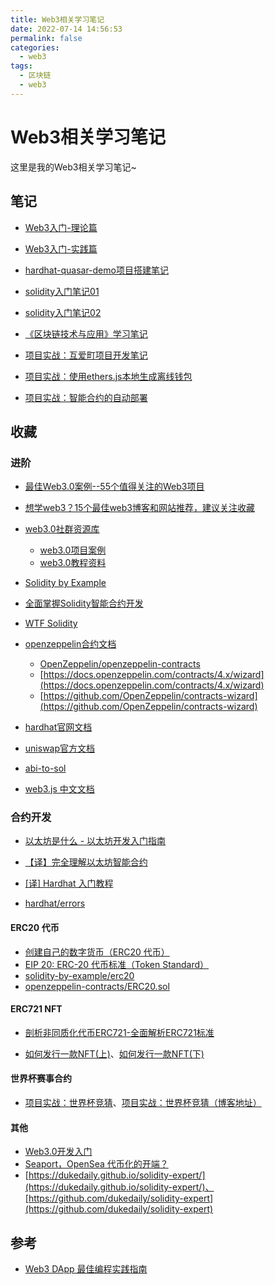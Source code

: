 ```yaml
---
title: Web3相关学习笔记
date: 2022-07-14 14:56:53
permalink: false
categories:
  - web3
tags:
  - 区块链
  - web3
---
```



# Web3相关学习笔记

这里是我的Web3相关学习笔记~


## 笔记

- [Web3入门-理论篇](./note01.html)
- [Web3入门-实践篇](./note02.html)
- [hardhat-quasar-demo项目搭建笔记](./hardhat-quasar-demo.html)

- [solidity入门笔记01](./solidity-learn01.html)
- [solidity入门笔记02](./solidity-learn02.html)

- [《区块链技术与应用》学习笔记](./blockchain.html)

- [项目实战：互爱町项目开发笔记](./office-blockmain-web3.html)

- [项目实战：使用ethers.js本地生成离线钱包](./ether-wallet.html)

- [项目实战：智能合约的自动部署](./contract-deploy.html)




## 收藏


### 进阶

- [最佳Web3.0案例--55个值得关注的Web3项目](https://learnblockchain.cn/article/4468)
- [想学web3？15个最佳web3博客和网站推荐，建议关注收藏](https://learnblockchain.cn/article/4215)

- [web3.0社群资源库](https://voqrebf2z9.feishu.cn/wiki/wikcn3SMMugV7BUePox4B8T4C9b)
    - [web3.0项目案例](https://voqrebf2z9.feishu.cn/wiki/wikcnDqCP8L6W4ZAyFWHeNFFEFf)
    - [web3.0教程资料](https://voqrebf2z9.feishu.cn/wiki/wikcn2C8IUoGCjax2Ar3cnM6Kre)

- [Solidity by Example](https://solidity-by-example.org/)
- [全面掌握Solidity智能合约开发](https://learnblockchain.cn/column/1)
- [WTF Solidity](https://wtf.academy/solidity-start)
- [openzeppelin合约文档](https://docs.openzeppelin.com/contracts)
    - [OpenZeppelin/openzeppelin-contracts](https://github.com/OpenZeppelin/openzeppelin-contracts/tree/master/contracts)
    - [https://docs.openzeppelin.com/contracts/4.x/wizard](https://docs.openzeppelin.com/contracts/4.x/wizard)
    - [https://github.com/OpenZeppelin/contracts-wizard](https://github.com/OpenZeppelin/contracts-wizard)
- [hardhat官网文档](https://hardhat.org/hardhat-runner/docs/getting-started)
- [uniswap官方文档](https://docs.uniswap.org/sdk/v3/guides/quick-start)
- [abi-to-sol](https://gnidan.github.io/abi-to-sol/)
- [web3.js 中文文档](https://learnblockchain.cn/docs/web3.js/index.html)



### 合约开发

- [以太坊是什么 - 以太坊开发入门指南](https://learnblockchain.cn/2017/11/20/whatiseth/)
- [【译】完全理解以太坊智能合约](https://learnblockchain.cn/2018/01/04/understanding-smart-contracts/)

- [[译] Hardhat 入门教程](https://learnblockchain.cn/article/1356)
- [hardhat/errors](https://learnblockchain.cn/docs/hardhat/errors/)


#### ERC20 代币

- [创建自己的数字货币（ERC20 代币）](https://learnblockchain.cn/2018/01/12/create_token/)
- [EIP 20: ERC-20 代币标准（Token Standard）](https://learnblockchain.cn/docs/eips/eip-20.html)
- [solidity-by-example/erc20](https://solidity-by-example.org/app/erc20/)
- [openzeppelin-contracts/ERC20.sol](https://github.com/OpenZeppelin/openzeppelin-contracts/blob/master/contracts/token/ERC20/ERC20.sol)



#### ERC721 NFT

- [剖析非同质化代币ERC721-全面解析ERC721标准](https://learnblockchain.cn/2018/03/23/token-erc721/)

- [如何发行一款NFT(上)](https://zhuanlan.zhihu.com/p/509217162)、[如何发行一款NFT(下)](https://zhuanlan.zhihu.com/p/510727076)



#### 世界杯赛事合约

- [项目实战：世界杯竞猜](https://learnblockchain.cn/column/23)、[项目实战：世界杯竞猜（博客地址）](https://dukedaily.github.io/solidity-expert/08_%E9%A1%B9%E7%9B%AE%E5%AE%9E%E6%88%98-%E4%B8%96%E7%95%8C%E6%9D%AF%E7%AB%9E%E7%8C%9C/)


#### 其他
- [Web3.0开发入门](https://mp.weixin.qq.com/s/4ypEvNF58-1pIyZE1Yd5kA)
- [Seaport，OpenSea 代币化的开端？](https://www.tuoluo.cn/article/detail-10098613.html)
- [https://dukedaily.github.io/solidity-expert/](https://dukedaily.github.io/solidity-expert/)、[https://github.com/dukedaily/solidity-expert](https://github.com/dukedaily/solidity-expert)






## 参考

- [Web3 DApp 最佳编程实践指南](https://guoyu.mirror.xyz/RD-xkpoxasAU7x5MIJmiCX4gll3Cs0pAd5iM258S1Ek)


